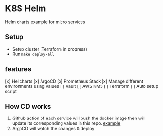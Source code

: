 # K8S Helm
Helm charts example for micro services

## Setup
* Setup cluster (Terraform in progress)
* Run `make deploy-all`

## features
[x] Hel charts
[x] ArgoCD
[x] Prometheus Stack
[x] Manage different environments using values
[ ] Vault
[ ] AWS KMS
[ ] Terraform
[ ] Auto setup script

## How CD works
1. Github action of each service will push the docker image then will update its corresponding values in this repo. [example](https://github.com/osamaesmail/k8s-api/blob/master/.github/workflows/ci.yaml)
2. ArgoCD will watch the changes & deploy
